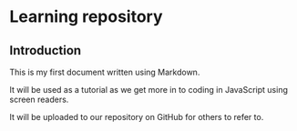 # Learning repository
## Introduction     
This is my first document written using Markdown.

It will be used as a tutorial as we get more in to coding in JavaScript using screen readers.

It will be uploaded to our repository on GitHub for others to refer to.
